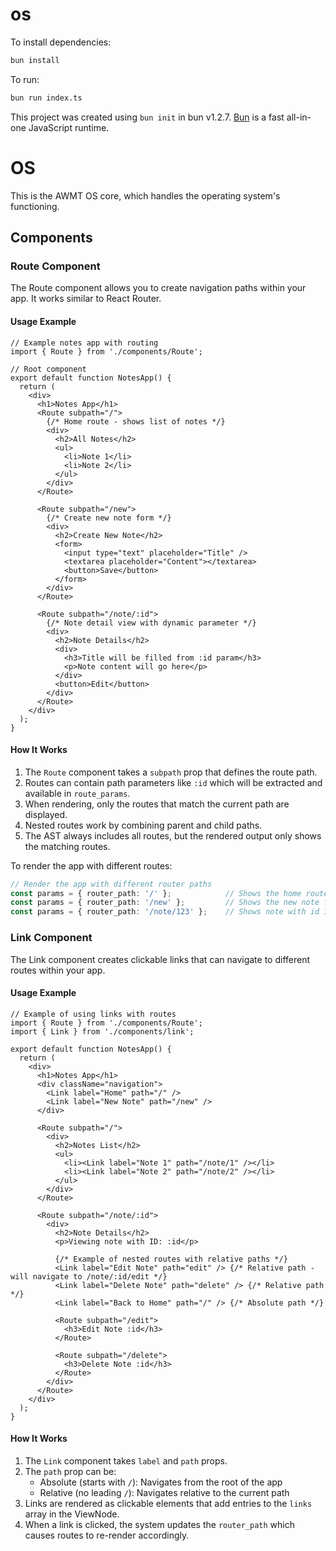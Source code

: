 # os

To install dependencies:

```bash
bun install
```

To run:

```bash
bun run index.ts
```

This project was created using `bun init` in bun v1.2.7. [Bun](https://bun.sh) is a fast all-in-one JavaScript runtime.

# OS

This is the AWMT OS core, which handles the operating system's functioning.

## Components

### Route Component

The Route component allows you to create navigation paths within your app. It works similar to React Router.

#### Usage Example

```tsx
// Example notes app with routing
import { Route } from './components/Route';

// Root component
export default function NotesApp() {
  return (
    <div>
      <h1>Notes App</h1>
      <Route subpath="/">
        {/* Home route - shows list of notes */}
        <div>
          <h2>All Notes</h2>
          <ul>
            <li>Note 1</li>
            <li>Note 2</li>
          </ul>
        </div>
      </Route>
      
      <Route subpath="/new">
        {/* Create new note form */}
        <div>
          <h2>Create New Note</h2>
          <form>
            <input type="text" placeholder="Title" />
            <textarea placeholder="Content"></textarea>
            <button>Save</button>
          </form>
        </div>
      </Route>
      
      <Route subpath="/note/:id">
        {/* Note detail view with dynamic parameter */}
        <div>
          <h2>Note Details</h2>
          <div>
            <h3>Title will be filled from :id param</h3>
            <p>Note content will go here</p>
          </div>
          <button>Edit</button>
        </div>
      </Route>
    </div>
  );
}
```

#### How It Works

1. The `Route` component takes a `subpath` prop that defines the route path.
2. Routes can contain path parameters like `:id` which will be extracted and available in `route_params`.
3. When rendering, only the routes that match the current path are displayed.
4. Nested routes work by combining parent and child paths.
5. The AST always includes all routes, but the rendered output only shows the matching routes.

To render the app with different routes:

```ts
// Render the app with different router paths
const params = { router_path: '/' };            // Shows the home route
const params = { router_path: '/new' };         // Shows the new note form
const params = { router_path: '/note/123' };    // Shows note with id 123
```

### Link Component

The Link component creates clickable links that can navigate to different routes within your app.

#### Usage Example

```tsx
// Example of using links with routes
import { Route } from './components/Route';
import { Link } from './components/link';

export default function NotesApp() {
  return (
    <div>
      <h1>Notes App</h1>
      <div className="navigation">
        <Link label="Home" path="/" />
        <Link label="New Note" path="/new" />
      </div>
      
      <Route subpath="/">
        <div>
          <h2>Notes List</h2>
          <ul>
            <li><Link label="Note 1" path="/note/1" /></li>
            <li><Link label="Note 2" path="/note/2" /></li>
          </ul>
        </div>
      </Route>
      
      <Route subpath="/note/:id">
        <div>
          <h2>Note Details</h2>
          <p>Viewing note with ID: :id</p>
          
          {/* Example of nested routes with relative paths */}
          <Link label="Edit Note" path="edit" /> {/* Relative path - will navigate to /note/:id/edit */}
          <Link label="Delete Note" path="delete" /> {/* Relative path */}
          <Link label="Back to Home" path="/" /> {/* Absolute path */}
          
          <Route subpath="/edit">
            <h3>Edit Note :id</h3>
          </Route>
          
          <Route subpath="/delete">
            <h3>Delete Note :id</h3>
          </Route>
        </div>
      </Route>
    </div>
  );
}
```

#### How It Works

1. The `Link` component takes `label` and `path` props.
2. The `path` prop can be:
   - Absolute (starts with `/`): Navigates from the root of the app
   - Relative (no leading `/`): Navigates relative to the current path
3. Links are rendered as clickable elements that add entries to the `links` array in the ViewNode.
4. When a link is clicked, the system updates the `router_path` which causes routes to re-render accordingly.

